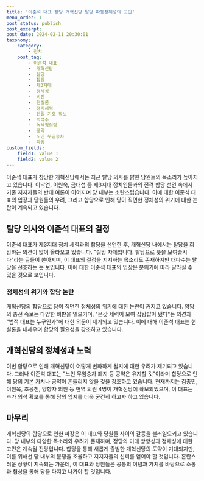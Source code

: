 ```yaml
---
title: '이준석 대표 창당 개혁신당 탈당 파동정체성의 고민'
menu_order: 1
post_status: publish
post_excerpt: 
post_date: 2024-02-11 20:30:01
taxonomy:
    category:
        - 정치
    post_tag:
        - 이준석 대표
        -  개혁신당
        -  탈당
        -  합당
        -  제3지대
        -  정체성
        -  비판
        -  현실론
        -  정치세력
        -  단일 기호 확보
        -  의석수
        -  녹색정의당
        -  공약
        -  노인 무임승차
        -  파동
custom_fields:
    field1: value 1
    field2: value 2
---
```


이준석 대표가 창당한 개혁신당에서는 최근 탈당 의사를 밝힌 당원들의 목소리가 높아지고 있습니다. 이낙연, 이원욱, 금태섭 등 제3지대 정치인들과의 전격 합당 선언 속에서 기존 지지자들의 반대 여론이 이어지며 당 내부는 소란스럽습니다. 이에 대한 이준석 대표의 입장과 당원들의 우려, 그리고 합당으로 인해 당이 직면한 정체성의 위기에 대한 논란이 계속되고 있습니다.
## 탈당 의사와 이준석 대표의 결정
이준석 대표가 제3지대 정치 세력과의 합당을 선언한 후, 개혁신당 내에서는 탈당을 희망하는 의견이 많이 올라오고 있습니다. "실망 자체입니다. 탈당으로 뜻을 보여줍시다"라는 글들이 쏟아지며, 이 대표의 결정을 지지하는 목소리도 존재하지만 대다수는 탈당을 선호하는 듯 보입니다. 이에 대한 이준석 대표의 입장은 분위기에 따라 달라질 수 있을 것으로 보입니다.
### 정체성의 위기와 합당 논란
개혁신당의 합당으로 당이 직면한 정체성의 위기에 대한 논란이 커지고 있습니다. 양당의 총선 속보는 다양한 비판을 일으키며, "온갖 세력이 모여 잡탕밥이 됐다"는 의견과 "법적 대표는 누구인가"에 대한 의문이 제기되고 있습니다. 이에 대해 이준석 대표는 현실론을 내세우며 합당의 필요성을 강조하고 있습니다.
## 개혁신당의 정체성과 노력
이번 합당으로 인해 개혁신당이 어떻게 변화하게 될지에 대한 우려가 제기되고 있습니다. 그러나 이준석 대표는 "노인 무임승차 폐지 등 공약은 유지할 것"이라며 합당으로 인해 당의 기본 가치나 공약이 흔들리지 않을 것을 강조하고 있습니다. 현재까지는 김종민, 이원욱, 조응천, 양향자 의원 등 현역 의원 4명이 개혁신당에 확보되었으며, 이 대표는 추가 의석 확보를 통해 당의 입지를 더욱 굳건히 하고자 하고 있습니다.
## 마무리
개혁신당의 합당으로 인한 파장은 이 대표와 당원들 사이의 갈등을 불러일으키고 있습니다. 당 내부의 다양한 목소리와 우려가 존재하며, 정당의 미래 방향성과 정체성에 대한 고민은 계속될 전망입니다. 합당을 통해 새롭게 출범한 개혁신당의 도약이 기대되지만, 이를 위해선 당 내부의 분쟁을 조율하고 지지자들의 신뢰를 얻어야 할 것입니다. 혼란스러운 상황이 지속되는 가운데, 이 대표와 당원들은 공통의 이념과 가치를 바탕으로 소통과 협상을 통해 당을 다지고 나가야 할 것입니다.
